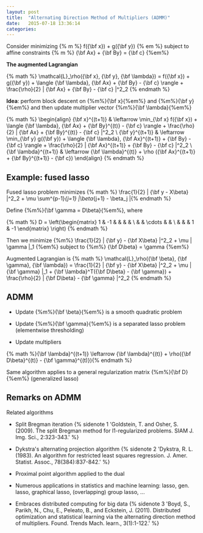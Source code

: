 ```yaml
---
layout: post
title:  "Alternating Direction Method of Multipliers (ADMM)"
date:   2015-07-18 13:36:14
categories:
---
```


Consider minimizing {% m %} f({\bf x}) + g({\bf y}) {% em %} subject to affine constraints {% m %} {\bf Ax} + {\bf By} = {\bf c} {%em%}

**The augmented Lagrangian**

{% math %} \mathcal{L}_\rho({\bf x}, {\bf y}, {\bf \lambda}) = f({\bf x}) + g({\bf y}) + \langle {\bf \lambda}, {\bf Ax} + {\bf By} - {\bf c} \rangle + \frac{\rho}{2} \| {\bf Ax} + {\bf By} - {\bf c} \|^2_2 {% endmath %}

<!--more-->

**Idea**: perform block descent on {%m%}{\bf x}{%em%} and {%m%}{\bf y}{%em%} and then update multiplier vector {%m%}{\bf \lambda}{%em%}


{% math %}
\begin{align}
{\bf x}^{(t+1)}       & \leftarrow \min_{\bf x} f({\bf x}) + \langle {\bf \lambda}, {\bf Ax} + {\bf By}^{(t)} - {\bf c} \rangle + \frac{\rho}{2} \| {\bf Ax} + {\bf By}^{(t)} - {\bf c} \|^2_2 \\
{\bf y}^{(t+1)}       & \leftarrow \min_{\bf y} g({\bf y}) + \langle {\bf \lambda}, {\bf Ax}^{(t+1)} + {\bf By} - {\bf c} \rangle + \frac{\rho}{2} \| {\bf Ax}^{(t+1)} + {\bf By} - {\bf c} \|^2_2 \\
{\bf \lambda}^{(t+1)} & \leftarrow {\bf \lambda}^{(t)} + \rho ({\bf Ax}^{(t+1)} + {\bf By}^{(t+1)} - {\bf c})
\end{align}
{% endmath %}

## Example: fused lasso

Fused lasso problem minimizes
{% math %} \frac{1}{2} \| {\bf y - X\beta} \|^2_2 + \mu \sum^{p-1}_{j=1} |\beta_{j+1} - \beta_j |{% endmath %}

Define {%m%}{\bf \gamma = D\beta}{%em%}, where

{% math %}
D = \left(\begin{matrix}
1 & -1 & &      &   & \\
  &    & \cdots &   & \\
  &    &        & 1 & -1
\end{matrix}
\right)
{% endmath %}

Then we minimize {%m%} \frac{1}{2} \| {\bf y} - {\bf X\beta} \|^2_2 + \mu \| \gamma \|_1 {%em%} subject to {%m%} {\bf D\beta} = \gamma {%em%}

Augmented Lagrangian is
{% math %} \mathcal{L}_\rho({\bf \beta}, {\bf \gamma}, {\bf \lambda}) = \frac{1}{2} \| {\bf y} - {\bf X\beta} \|^2_2 + \mu \| {\bf \gamma} \|_1 + {\bf \lambda}^T({\bf D\beta} - {\bf \gamma}) + \frac{\rho}{2} \| {\bf D\beta} - {\bf \gamma} \|^2_2 {% endmath %}

## ADMM

+ Update {%m%}{\bf \beta}{%em%} is a smooth quadratic problem

+ Update {%m%}{\bf \gamma}{%em%} is a separated lasso problem (elementwise thresholding)

+ Update multipliers

{% math %}{\bf \lambda}^{(t+1)} \leftarrow {\bf \lambda}^{(t)} + \rho({\bf D\beta}^{(t)} - {\bf \gamma}^{(t)}){% endmath %}

Same algorithm applies to a general regularization matrix {%m%}{\bf D}{%em%} (generalized lasso)

## Remarks on ADMM

Related algorithms

+ Split Bregman iteration {% sidenote 1 'Goldstein, T. and Osher, S. (2009). The split Bregman method for l1-regularized problems. SIAM J. Img. Sci., 2:323-343.' %}

+ Dykstra's alternating projection algorithm {% sidenote 2 'Dykstra, R. L. (1983). An algorithm for restricted least squares regression. J. Amer. Statist. Assoc., 78(384):837-842.' %}

+ Proximal point algorithm applied to the dual

+ Numerous applications in statistics and machine learning: lasso, gen. lasso, graphical lasso, (overlapping) group lasso, ...

+ Embraces distributed computing for big data {% sidenote 3 'Boyd, S., Parikh, N., Chu, E., Peleato, B., and Eckstein, J. (2011). Distributed optimization and statistical learning via the alternating direction method of multipliers. Found. Trends Mach. learn., 3(1):1-122.' %}